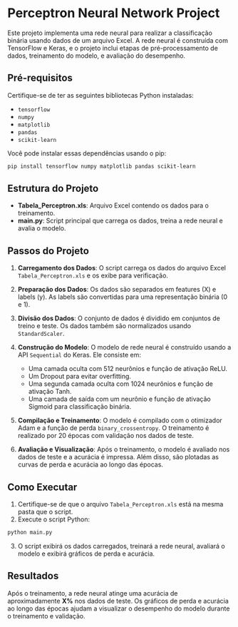 # Perceptron Neural Network Project

Este projeto implementa uma rede neural para realizar a classificação binária usando dados de um arquivo Excel. A rede neural é construída com TensorFlow e Keras, e o projeto inclui etapas de pré-processamento de dados, treinamento do modelo, e avaliação do desempenho.

## Pré-requisitos

Certifique-se de ter as seguintes bibliotecas Python instaladas:

- `tensorflow`
- `numpy`
- `matplotlib`
- `pandas`
- `scikit-learn`

Você pode instalar essas dependências usando o pip:

```bash
pip install tensorflow numpy matplotlib pandas scikit-learn
```

## Estrutura do Projeto

- **Tabela_Perceptron.xls**: Arquivo Excel contendo os dados para o treinamento.
- **main.py**: Script principal que carrega os dados, treina a rede neural e avalia o modelo.

## Passos do Projeto

1. **Carregamento dos Dados**: O script carrega os dados do arquivo Excel `Tabela_Perceptron.xls` e os exibe para verificação.

2. **Preparação dos Dados**: Os dados são separados em features (X) e labels (y). As labels são convertidas para uma representação binária (0 e 1).

3. **Divisão dos Dados**: O conjunto de dados é dividido em conjuntos de treino e teste. Os dados também são normalizados usando `StandardScaler`.

4. **Construção do Modelo**: O modelo de rede neural é construído usando a API `Sequential` do Keras. Ele consiste em:
   - Uma camada oculta com 512 neurônios e função de ativação ReLU.
   - Um Dropout para evitar overfitting.
   - Uma segunda camada oculta com 1024 neurônios e função de ativação Tanh.
   - Uma camada de saída com um neurônio e função de ativação Sigmoid para classificação binária.

5. **Compilação e Treinamento**: O modelo é compilado com o otimizador Adam e a função de perda `binary_crossentropy`. O treinamento é realizado por 20 épocas com validação nos dados de teste.

6. **Avaliação e Visualização**: Após o treinamento, o modelo é avaliado nos dados de teste e a acurácia é impressa. Além disso, são plotadas as curvas de perda e acurácia ao longo das épocas.

## Como Executar

1. Certifique-se de que o arquivo `Tabela_Perceptron.xls` está na mesma pasta que o script.
2. Execute o script Python:

```bash
python main.py
```

3. O script exibirá os dados carregados, treinará a rede neural, avaliará o modelo e exibirá gráficos de perda e acurácia.

## Resultados

Após o treinamento, a rede neural atinge uma acurácia de aproximadamente **X%** nos dados de teste. Os gráficos de perda e acurácia ao longo das épocas ajudam a visualizar o desempenho do modelo durante o treinamento e validação.

